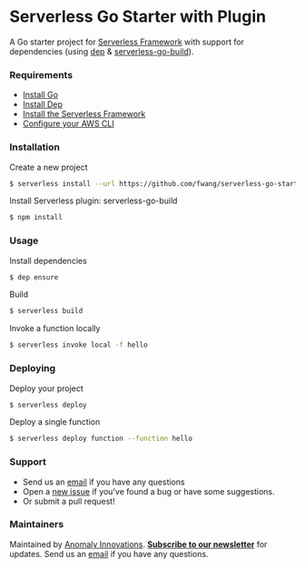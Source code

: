 # Serverless Go Starter with Plugin

A Go starter project for [Serverless Framework](https://serverless.com/framework/) with support for dependencies (using [dep](https://github.com/golang/dep) & [serverless-go-build](https://github.com/sean9keenan/serverless-go-build)).

### Requirements

- [Install Go](https://golang.org/dl/)
- [Install Dep](https://github.com/golang/dep#installation)
- [Install the Serverless Framework](https://serverless.com/framework/docs/providers/aws/guide/installation/)
- [Configure your AWS CLI](https://serverless.com/framework/docs/providers/aws/guide/credentials/)

### Installation

Create a new project

```sh
$ serverless install --url https://github.com/fwang/serverless-go-starter --name serverless-go-starter
```

Install Serverless plugin: serverless-go-build

```sh
$ npm install
```

### Usage

Install dependencies

```sh
$ dep ensure
```

Build

```sh
$ serverless build
```

Invoke a function locally

```sh
$ serverless invoke local -f hello
```

### Deploying

Deploy your project

```sh
$ serverless deploy
```

Deploy a single function

```sh
$ serverless deploy function --function hello
```

### Support

- Send us an [email](mailto:frank@seed.run) if you have any questions
- Open a [new issue](https://github.com/AnomalyInnovations/serverless-go-starter/issues/new) if you've found a bug or have some suggestions.
- Or submit a pull request!

### Maintainers

Maintained by [Anomaly Innovations](https://anoma.ly/). [**Subscribe to our newsletter**](http://eepurl.com/cEaBlf) for updates. Send us an [email](mailto:contact@anoma.ly) if you have any questions.
